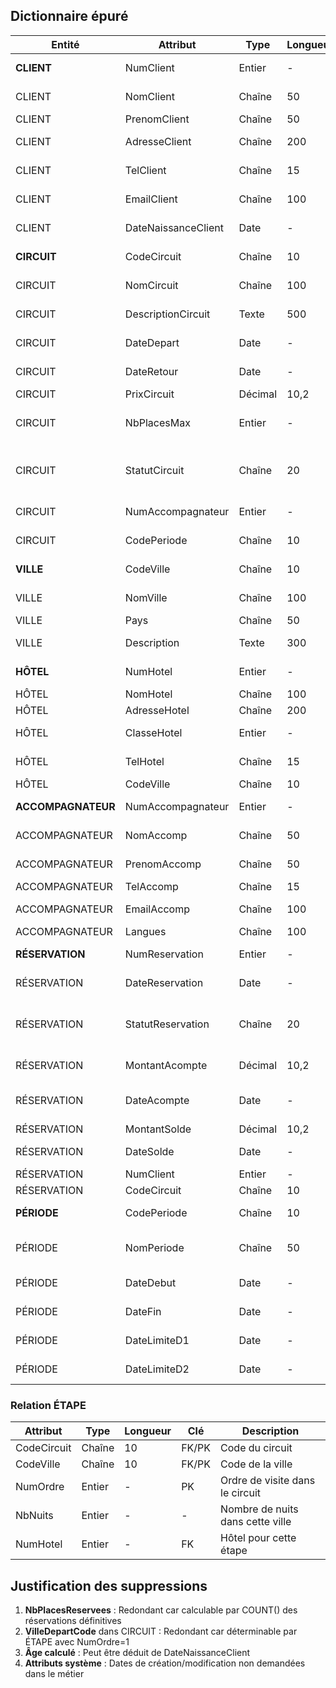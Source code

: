 ## Dictionnaire épuré 

| Entité | Attribut | Type | Longueur | Clé | Obligatoire | Description |
|--------|----------|------|----------|-----|-------------|-------------|
| **CLIENT** | NumClient | Entier | - | PK | Oui | Identifiant unique du client |
| CLIENT | NomClient | Chaîne | 50 | - | Oui | Nom de famille du client |
| CLIENT | PrenomClient | Chaîne | 50 | - | Oui | Prénom du client |
| CLIENT | AdresseClient | Chaîne | 200 | - | Oui | Adresse postale complète |
| CLIENT | TelClient | Chaîne | 15 | - | Non | Numéro de téléphone |
| CLIENT | EmailClient | Chaîne | 100 | UQ | Non | Adresse email (unique) |
| CLIENT | DateNaissanceClient | Date | - | - | Oui | Date de naissance |
| **CIRCUIT** | CodeCircuit | Chaîne | 10 | PK | Oui | Code unique du circuit |
| CIRCUIT | NomCircuit | Chaîne | 100 | - | Oui | Nom du circuit touristique |
| CIRCUIT | DescriptionCircuit | Texte | 500 | - | Non | Description détaillée |
| CIRCUIT | DateDepart | Date | - | - | Oui | Date de départ du circuit |
| CIRCUIT | DateRetour | Date | - | - | Oui | Date de retour du circuit |
| CIRCUIT | PrixCircuit | Décimal | 10,2 | - | Oui | Prix du circuit |
| CIRCUIT | NbPlacesMax | Entier | - | - | Oui | Nombre maximum de places |
| CIRCUIT | StatutCircuit | Chaîne | 20 | - | Oui | Statut (Programmé, Maintenu, Annulé) |
| CIRCUIT | NumAccompagnateur | Entier | - | FK | Oui | Numéro de l'accompagnateur |
| CIRCUIT | CodePeriode | Chaîne | 10 | FK | Oui | Code de la période |
| **VILLE** | CodeVille | Chaîne | 10 | PK | Oui | Code unique de la ville |
| VILLE | NomVille | Chaîne | 100 | UQ | Oui | Nom de la ville (unique) |
| VILLE | Pays | Chaîne | 50 | - | Oui | Pays de la ville |
| VILLE | Description | Texte | 300 | - | Non | Description touristique |
| **HÔTEL** | NumHotel | Entier | - | PK | Oui | Numéro unique de l'hôtel |
| HÔTEL | NomHotel | Chaîne | 100 | - | Oui | Nom de l'hôtel |
| HÔTEL | AdresseHotel | Chaîne | 200 | - | Oui | Adresse de l'hôtel |
| HÔTEL | ClasseHotel | Entier | - | - | Non | Classification (1-5 étoiles) |
| HÔTEL | TelHotel | Chaîne | 15 | - | Non | Téléphone de l'hôtel |
| HÔTEL | CodeVille | Chaîne | 10 | FK | Oui | Code de la ville |
| **ACCOMPAGNATEUR** | NumAccompagnateur | Entier | - | PK | Oui | Numéro unique accompagnateur |
| ACCOMPAGNATEUR | NomAccomp | Chaîne | 50 | - | Oui | Nom de l'accompagnateur |
| ACCOMPAGNATEUR | PrenomAccomp | Chaîne | 50 | - | Oui | Prénom de l'accompagnateur |
| ACCOMPAGNATEUR | TelAccomp | Chaîne | 15 | - | Non | Téléphone |
| ACCOMPAGNATEUR | EmailAccomp | Chaîne | 100 | - | Non | Email professionnel |
| ACCOMPAGNATEUR | Langues | Chaîne | 100 | - | Non | Langues parlées |
| **RÉSERVATION** | NumReservation | Entier | - | PK | Oui | Numéro unique de réservation |
| RÉSERVATION | DateReservation | Date | - | - | Oui | Date de la demande |
| RÉSERVATION | StatutReservation | Chaîne | 20 | - | Oui | En attente, Confirmée, Définitive, Annulée |
| RÉSERVATION | MontantAcompte | Décimal | 10,2 | - | Non | Montant de l'acompte versé |
| RÉSERVATION | DateAcompte | Date | - | - | Non | Date du versement acompte |
| RÉSERVATION | MontantSolde | Décimal | 10,2 | - | Non | Montant du solde |
| RÉSERVATION | DateSolde | Date | - | - | Non | Date du versement solde |
| RÉSERVATION | NumClient | Entier | - | FK | Oui | Numéro du client |
| RÉSERVATION | CodeCircuit | Chaîne | 10 | FK | Oui | Code du circuit |
| **PÉRIODE** | CodePeriode | Chaîne | 10 | PK | Oui | Code de la période |
| PÉRIODE | NomPeriode | Chaîne | 50 | - | Oui | Nom de la période (ex: Été 2025) |
| PÉRIODE | DateDebut | Date | - | - | Oui | Date de début de période |
| PÉRIODE | DateFin | Date | - | - | Oui | Date de fin de période |
| PÉRIODE | DateLimiteD1 | Date | - | - | Oui | Date limite pour 2ème versement |
| PÉRIODE | DateLimiteD2 | Date | - | - | Oui | Date limite maintien circuit |

### Relation ÉTAPE 
| Attribut | Type | Longueur | Clé | Description |
|----------|------|----------|-----|-------------|
| CodeCircuit | Chaîne | 10 | FK/PK | Code du circuit |
| CodeVille | Chaîne | 10 | FK/PK | Code de la ville |
| NumOrdre | Entier | - | PK | Ordre de visite dans le circuit |
| NbNuits | Entier | - | - | Nombre de nuits dans cette ville |
| NumHotel | Entier | - | FK | Hôtel pour cette étape |

## Justification des suppressions

1. **NbPlacesReservees** : Redondant car calculable par COUNT() des réservations définitives
2. **VilleDepartCode** dans CIRCUIT : Redondant car déterminable par ÉTAPE avec NumOrdre=1
3. **Âge calculé** : Peut être déduit de DateNaissanceClient
4. **Attributs système** : Dates de création/modification non demandées dans le métier
